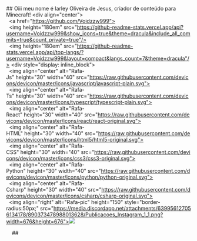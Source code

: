  
 ​##​ ​Oiii meu nome é Iarley Oliveira de Jesus, criador de conteúdo para Minecraft!
 ​<div align="center"> 
 ​  <a href="https://github.com/Voidzzw999"> 
 ​  <img height="180em" src="https://github-readme-stats.vercel.app/api?username=Voidzzw999&show_icons=true&theme=dracula&include_all_commits=true&count_private=true"/> 
 ​  <img height="180em" src="https://github-readme-stats.vercel.app/api/top-langs/?username=Voidzzw999&layout=compact&langs_count=7&theme=dracula"/> 
 ​</div> 
 ​<div style="display: inline_block"><br> 
 ​  <img align="center" alt="Rafa-Js" height="30" width="40" src="https://raw.githubusercontent.com/devicons/devicon/master/icons/javascript/javascript-plain.svg"> 
 ​  <img align="center" alt="Rafa-Ts" height="30" width="40" src="https://raw.githubusercontent.com/devicons/devicon/master/icons/typescript/typescript-plain.svg"> 
 ​  <img align="center" alt="Rafa-React" height="30" width="40" src="https://raw.githubusercontent.com/devicons/devicon/master/icons/react/react-original.svg"> 
 ​  <img align="center" alt="Rafa-HTML" height="30" width="40" src="https://raw.githubusercontent.com/devicons/devicon/master/icons/html5/html5-original.svg"> 
 ​  <img align="center" alt="Rafa-CSS" height="30" width="40" src="https://raw.githubusercontent.com/devicons/devicon/master/icons/css3/css3-original.svg"> 
 ​  <img align="center" alt="Rafa-Python" height="30" width="40" src="https://raw.githubusercontent.com/devicons/devicon/master/icons/python/python-original.svg"> 
 ​  <img align="center" alt="Rafa-Csharp" height="30" width="40" src="https://raw.githubusercontent.com/devicons/devicon/master/icons/csharp/csharp-original.svg"> 
 ​  <img align="right" alt="Rafa-pic" height="150" style="border-radius:50px;" src="https://media.discordapp.net/attachments/639956127056134178/890373478988013628/Publicacoes_Instagram_1_1.png?width=676&height=676"> 
 ​  <img src="https://cdn.jsdelivr.net/gh/devicons/devicon/icons/java/java-original.svg" />
</div> 
 ​   
 ​  ## 
 ​  
 ​<div>  
 ​  <a href="https://www.youtube.com/channel/voidrun" target="_blank"><img src="https://img.shields.io/badge/YouTube-FF0000?style=for-the-badge&logo=youtube&logoColor=white" target="_blank"></a>
